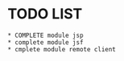 
# TODO LIST
	
	* COMPLETE module jsp
	* complete module jsf
	* cmplete module remote client 
			



